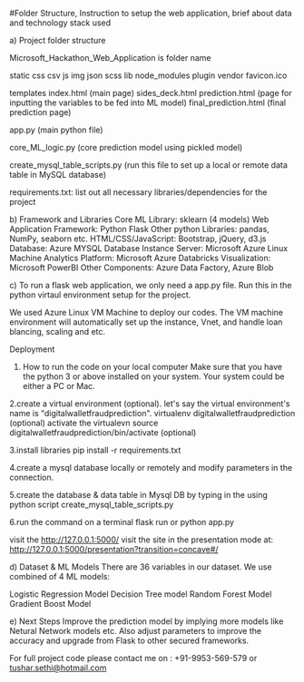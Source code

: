 #Folder Structure, Instruction to setup the web application, brief about data and technology stack used

a) Project folder structure

Microsoft_Hackathon_Web_Application is folder name

static
 css
 csv
 js
 img
 json
 scss
 lib
 node_modules
 plugin
 vendor
 favicon.ico

templates
 index.html (main page)
 sides_deck.html
 prediction.html (page for inputting the variables to be fed into ML model)
 final_prediction.html (final prediction page)

app.py (main python file)

core_ML_logic.py (core prediction model using pickled model)

create_mysql_table_scripts.py (run this file to set up a local or remote data table in MySQL database)

requirements.txt: list out all necessary libraries/dependencies for the project


b) Framework and Libraries
Core ML Library:	 sklearn (4 models)
Web Application Framework:	 Python Flask
Other python Libraries:	 pandas, NumPy, seaborn etc.
HTML/CSS/JavaScript:	 Bootstrap, jQuery, d3.js
Database:	 Azure MYSQL Database Instance
Server:	 Microsoft Azure Linux Machine
Analytics Platform:	 Microsoft Azure Databricks
Visualization:	 Microsoft PowerBI
Other Components:	 Azure Data Factory, Azure Blob


c) To run a flask web application, we only need a app.py file. Run this in the python virtaul environment setup for the project.


We used Azure Linux VM Machine to deploy our codes. The VM machine environment will automatically set up the instance, Vnet, and handle loan blancing, scaling and etc.

Deployment
1. How to run the code on your local computer
Make sure that you have the python 3 or above installed on your system. Your system could be either a PC or Mac.

2.create a virtual environment (optional). let's say the virtual environment's name is "digitalwalletfraudprediction". virtualenv digitalwalletfraudprediction (optional)
activate the virtualevn source digitalwalletfraudprediction/bin/activate (optional)

3.install libraries pip install -r requirements.txt

4.create a mysql database locally or remotely and modify parameters in the connection.

5.create the database & data table in Mysql DB by typing in the using python script create_mysql_table_scripts.py

6.run the command on a terminal flask run or python app.py

visit the http://127.0.0.1:5000/
visit the site in the presentation mode at: http://127.0.0.1:5000/presentation?transition=concave#/


d) Dataset & ML Models
There are 36 variables in our dataset. We use combined of 4 ML models:

Logistic Regression Model
Decision Tree model
Random Forest Model
Gradient Boost Model

e) Next Steps
Improve the prediction model by implying more models like Netural Network models etc. Also adjust parameters to improve the accuracy and upgrade from Flask to other secured frameworks.

For full project code please contact me on : +91-9953-569-579 or tushar.sethi@hotmail.com





